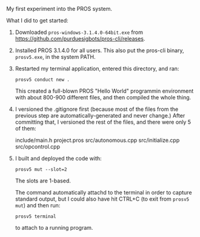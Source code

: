 My first experiment into the PROS system.

What I did to get started:
1. Downloaded `pros-windows-3.1.4.0-64bit.exe` from https://github.com/purduesigbots/pros-cli/releases.
2. Installed PROS 3.1.4.0 for all users.  This also put the pros-cli binary, `prosv5.exe`, in the system PATH.
3. Restarted my terminal application, entered this directory, and ran:
    ```
    prosv5 conduct new .
    ```
    This created a full-blown PROS "Hello World" programmin environment with about 800-900 different
    files, and then compiled the whole thing.
4. I versioned the .gitignore first (because most of the files from the previous step are 
   automatically-generated and never change.)  After committing that, I versioned the rest of the
   files, and there were only 5 of them:

    include/main.h
    project.pros
    src/autonomous.cpp
    src/initialize.cpp
    src/opcontrol.cpp
5. I built and deployed the code with:
    ```
    prosv5 mut --slot=2
    ```
    The slots are 1-based.

    The command automatically attachd to the terminal in order to capture standard output,
    but I could also have hit CTRL+C (to exit from `prosv5 mut`) and then run:

    ```
    prosv5 terminal
    ```
    to attach to a running program.